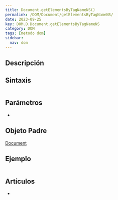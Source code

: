 ```yaml
---
title: Document.getElementsByTagNameNS()
permalink: /DOM/Document/getElementsByTagNameNS/
date: 2023-09-25
key: DOM.D.Document.getElementsByTagNameNS
category: DOM
tags: [metodo dom]
sidebar:
  nav: dom
---
```


## Descripción


## Sintaxis


```javascript

```


## Parámetros

- 

## Objeto Padre


[Document](https://www.w3api.com/DOM/Document/)


## Ejemplo


```javascript

```


## Artículos

- 

